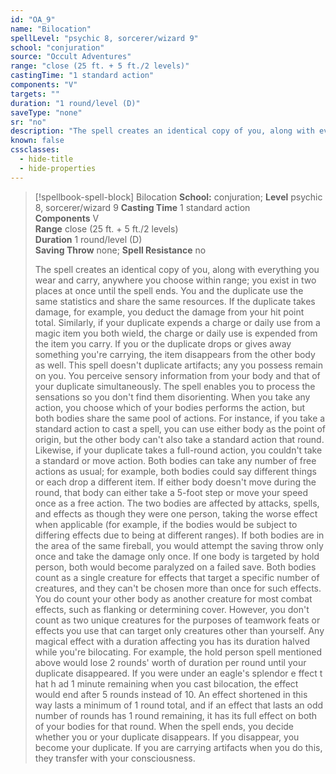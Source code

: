 ```yaml
---
id: "OA_9"
name: "Bilocation"
spellLevel: "psychic 8, sorcerer/wizard 9"
school: "conjuration"
source: "Occult Adventures"
range: "close (25 ft. + 5 ft./2 levels)"
castingTime: "1 standard action"
components: "V"
targets: ""
duration: "1 round/level (D)"
saveType: "none"
sr: "no"
description: "The spell creates an identical copy of you, along with everything you wear and carry, anywhere you choose within range; you exist in two places at once until the spell ends. You and the duplicate use the same statistics and share the same resources. If the duplicate takes damage, for example, you deduct the damage from your hit point total. Similarly, if your duplicate expends a charge or daily use from a magic item you both wield, the charge or daily use is expended from the item you carry. If you or the duplicate drops or gives away something you're carrying, the item disappears from the other body as well. This spell doesn't duplicate artifacts; any you possess remain on you.  You perceive sensory information from your body and that of your duplicate simultaneously. The spell enables you to process the sensations so you don't find them disorienting.  When you take any action, you choose which of your bodies performs the action, but both bodies share the same pool of actions. For instance, if you take a standard action to cast a spell,  you can use either body as the point of origin, but the other body can't also take a standard action that round. Likewise, if your duplicate takes a full-round action, you couldn't take a standard or move action. Both bodies can take any number of free actions as usual; for example, both bodies could say different things or each drop a different item. If either body doesn't move during the round, that body can either take a 5-foot step or move your speed once as a free action.  The two bodies are affected by attacks, spells, and effects as though they were one person, taking the worse effect when applicable (for example, if the bodies would be subject to differing effects due to being at different ranges). If both bodies are in the area of the same fireball, you would attempt the saving throw only once and take the damage only once. If one body is targeted by hold person, both would become paralyzed on a failed save. Both bodies count as a single creature for effects that target a specific number of creatures, and they can't be chosen more than once for such effects. You do count your other body as another creature for most combat effects, such as flanking or determining cover. However, you don't count as two unique creatures for the purposes of teamwork feats or effects you use that can target only creatures other than yourself.  Any magical effect with a duration affecting you has its duration halved while you're bilocating. For example, the hold person spell mentioned above would lose 2 rounds' worth of duration per round until your duplicate disappeared. If you were under an eagle's splendor e ffect t hat h ad 1 minute remaining when you cast bilocation, the effect would end after 5 rounds instead of 10. An effect shortened in this way lasts a minimum of 1 round total, and if an effect that lasts an odd number of rounds has 1 round remaining, it has its full effect on both of your bodies for that round.  When the spell ends, you decide whether you or your duplicate disappears. If you disappear, you become your duplicate. If you are carrying artifacts when you do this, they transfer with your consciousness."
known: false
cssclasses:
  - hide-title
  - hide-properties
---
```


> [!spellbook-spell-block] Bilocation
> **School:** conjuration; **Level** psychic 8, sorcerer/wizard 9
> **Casting Time** 1 standard action  
> **Components** V  
> **Range** close (25 ft. + 5 ft./2 levels)  
> **Duration** 1 round/level (D)  
> **Saving Throw** none; **Spell Resistance** no
> 
> The spell creates an identical copy of you, along with everything you wear and carry, anywhere you choose within range; you exist in two places at once until the spell ends. You and the duplicate use the same statistics and share the same resources. If the duplicate takes damage, for example, you deduct the damage from your hit point total. Similarly, if your duplicate expends a charge or daily use from a magic item you both wield, the charge or daily use is expended from the item you carry. If you or the duplicate drops or gives away something you're carrying, the item disappears from the other body as well. This spell doesn't duplicate artifacts; any you possess remain on you.  You perceive sensory information from your body and that of your duplicate simultaneously. The spell enables you to process the sensations so you don't find them disorienting.  When you take any action, you choose which of your bodies performs the action, but both bodies share the same pool of actions. For instance, if you take a standard action to cast a spell,  you can use either body as the point of origin, but the other body can't also take a standard action that round. Likewise, if your duplicate takes a full-round action, you couldn't take a standard or move action. Both bodies can take any number of free actions as usual; for example, both bodies could say different things or each drop a different item. If either body doesn't move during the round, that body can either take a 5-foot step or move your speed once as a free action.  The two bodies are affected by attacks, spells, and effects as though they were one person, taking the worse effect when applicable (for example, if the bodies would be subject to differing effects due to being at different ranges). If both bodies are in the area of the same fireball, you would attempt the saving throw only once and take the damage only once. If one body is targeted by hold person, both would become paralyzed on a failed save. Both bodies count as a single creature for effects that target a specific number of creatures, and they can't be chosen more than once for such effects. You do count your other body as another creature for most combat effects, such as flanking or determining cover. However, you don't count as two unique creatures for the purposes of teamwork feats or effects you use that can target only creatures other than yourself.  Any magical effect with a duration affecting you has its duration halved while you're bilocating. For example, the hold person spell mentioned above would lose 2 rounds' worth of duration per round until your duplicate disappeared. If you were under an eagle's splendor e ffect t hat h ad 1 minute remaining when you cast bilocation, the effect would end after 5 rounds instead of 10. An effect shortened in this way lasts a minimum of 1 round total, and if an effect that lasts an odd number of rounds has 1 round remaining, it has its full effect on both of your bodies for that round.  When the spell ends, you decide whether you or your duplicate disappears. If you disappear, you become your duplicate. If you are carrying artifacts when you do this, they transfer with your consciousness.